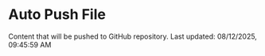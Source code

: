 # Auto Push File

Content that will be pushed to GitHub repository.
Last updated: 08/12/2025, 09:45:59 AM